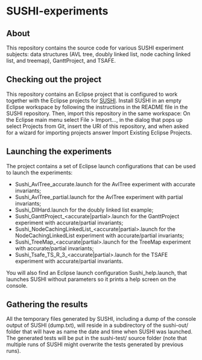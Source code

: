 # SUSHI-experiments

## About

This repository contains the source code for various SUSHI experiment subjects: data structures (AVL tree, doubly linked 
list, node caching linked list, and treemap), GanttProject, and TSAFE.

## Checking out the project

This repository contains an Eclipse project that is configured to work together with the Eclipse projects for 
[SUSHI](https://github.com/pietrobraione/sushi). Install SUSHI in an empty Eclipse workspace by following the instructions in the README file in the SUSHI repository. Then, import this repository in the same workspace: On the Eclipse main menu select File > Import..., in the dialog that pops up select Projects from Git, insert the URI of this repository, and when asked for a wizard for importing projects answer Import Existing Eclipse Projects.

## Launching the experiments

The project contains a set of Eclipse launch configurations that can be used to launch the experiments:

* Sushi_AvlTree_accurate.launch for the AvlTree experiment with accurate invariants;
* Sushi_AvlTree_partial.launch for the AvlTree experiment with partial invariants;
* Sushi_DllHard.launch for the doubly linked list example;
* Sushi_GanttProject_&lt;accurate|partial&gt;.launch for the GanttProject experiment with accurate/partial invariants;
* Sushi_NodeCachingLinkedList_&lt;accurate|partial&gt;.launch for the NodeCachingLinkedList experiment with accurate/partial invariants;
* Sushi_TreeMap_&lt;accurate|partial&gt;.launch for the TreeMap experiment with accurate/partial invariants;
* Sushi_Tsafe_TS_R_3_&lt;accurate|partial&gt;.launch for the TSAFE experiment with accurate/partial invariants.

You will also find an Eclipse launch configuration Sushi_help.launch, that launches SUSHI without parameters 
so it prints a help screen on the console.

## Gathering the results

All the temporary files generated by SUSHI, including a dump of the console output of SUSHI (dump.txt), will reside 
in a subdirectory of the sushi-out/ folder that will have as name the date and time when SUSHI was launched. The 
generated tests will be put in the sushi-test/ source folder (note that multiple runs of SUSHI might overwrite 
the tests generated by previous runs).
  
